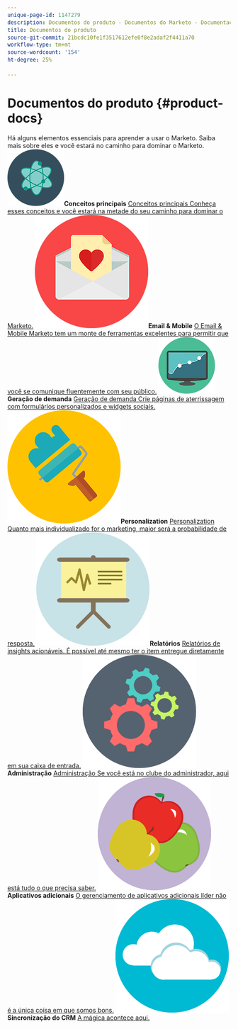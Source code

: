 ```yaml
---
unique-page-id: 1147279
description: Documentos do produto - Documentos do Marketo - Documentação do produto
title: Documentos do produto
source-git-commit: 21bcdc10fe1f3517612efe0f8e2adaf2f4411a70
workflow-type: tm+mt
source-wordcount: '154'
ht-degree: 25%

---
```



# Documentos do produto {#product-docs}

Há alguns elementos essenciais para aprender a usar o Marketo. Saiba mais sobre eles e você estará no caminho para dominar o Marketo.
**![Conceitos principais](assets/education-science-12.png)Conceitos principais** [Conceitos principais Conheça esses conceitos e você estará na metade do seu caminho para dominar o Marketo.](product-docs/core-marketo-concepts.md)     **![Email &amp; Mobile](assets/valentine-day-10.png)Email &amp; Mobile** [O Email &amp; Mobile Marketo tem um monte de ferramentas excelentes para permitir que você se comunique fluentemente com seu público.](https://docs.marketo.com/pages/viewpage.action?pageId=557076)     **![Geração de demanda](assets/seo-04.png)Geração de demanda** [Geração de demanda Crie páginas de aterrissagem com formulários personalizados e widgets sociais.](product-docs/demand-generation.md)     **![Personalization](assets/graphic-design-tools-19.png)Personalization** [Personalization Quanto mais individualizado for o marketing, maior será a probabilidade de resposta.](product-docs/personalization.md)     **![Relatórios](assets/office-21.png)Relatórios** [Relatórios de insights acionáveis. É possível até mesmo ter o item entregue diretamente em sua caixa de entrada.](product-docs/reporting.md)     **![Administração](assets/technology-08.png)Administração** [Administração Se você está no clube do administrador, aqui está tudo o que precisa saber.](https://docs.marketo.com/display/DOCS/Administration)     **![Aplicativos adicionais](assets/food-10.png)Aplicativos adicionais** [O gerenciamento de aplicativos adicionais líder não é a única coisa em que somos bons.](product-docs/additional-apps.md)     **![Sincronização do CRM](assets/seo-33.png)Sincronização do CRM** [A mágica acontece aqui.](product-docs/crm-sync.md)
